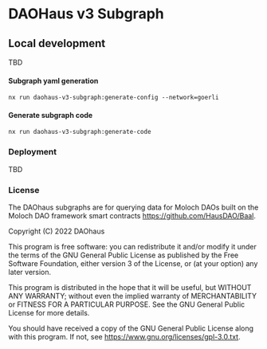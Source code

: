 # DAOHaus v3 Subgraph

## Local development

TBD

#### Subgraph yaml generation

`nx run daohaus-v3-subgraph:generate-config --network=goerli`

#### Generate subgraph code

`nx run daohaus-v3-subgraph:generate-code`

### Deployment

TBD

### License

The DAOhaus subgraphs are for querying data for Moloch DAOs built on the Moloch DAO framework smart contracts <https://github.com/HausDAO/Baal>.

Copyright (C) 2022 DAOhaus

This program is free software: you can redistribute it and/or modify
it under the terms of the GNU General Public License as published by
the Free Software Foundation, either version 3 of the License, or
(at your option) any later version.

This program is distributed in the hope that it will be useful,
but WITHOUT ANY WARRANTY; without even the implied warranty of
MERCHANTABILITY or FITNESS FOR A PARTICULAR PURPOSE. See the
GNU General Public License for more details.

You should have received a copy of the GNU General Public License
along with this program. If not, see <https://www.gnu.org/licenses/gpl-3.0.txt>.
